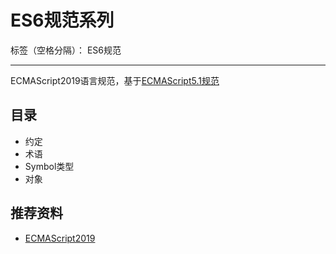 # ES6规范系列

标签（空格分隔）： ES6规范

---

ECMAScript2019语言规范，基于[ECMAScript5.1规范](http://book.wchaochao.com/gitbook-ecmascript-standard/)

## 目录

* 约定
* 术语
* Symbol类型
* 对象

## 推荐资料

* [ECMAScript2019](https://www.ecma-international.org/ecma-262/10.0/index.html#sec-intro)
